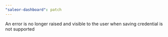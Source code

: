 ```yaml
---
"saleor-dashboard": patch
---
```


An error is no longer raised and visible to the user when saving credential is not supported
